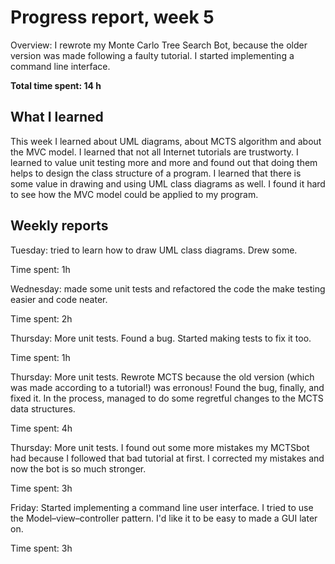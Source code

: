 Progress report, week 5
=======================

Overview: I rewrote my Monte Carlo Tree Search Bot, because the older version was made following a faulty tutorial. I started implementing a command line interface.

**Total time spent: 14 h**

## What I learned

This week I learned about UML diagrams, about MCTS algorithm and about the MVC model.
I learned that not all Internet tutorials are trustworty.
I learned to value unit testing more and more and found out that doing them helps to design the class structure of a program.
I learned that there is some value in drawing and using UML class diagrams as well.
I found it hard to see how the MVC model could be applied to my program.

## Weekly reports

Tuesday: tried to learn how to draw UML class diagrams. Drew some.

Time spent: 1h

Wednesday: made some unit tests and refactored the code the make testing easier and code neater.

Time spent: 2h

Thursday: More unit tests. Found a bug. Started making tests to fix it too.

Time spent: 1h

Thursday: More unit tests. Rewrote MCTS because the old version (which was made according to a tutorial!) was erronous! Found the bug, finally, and fixed it. In the process, managed to do some regretful changes to the MCTS data structures.

Time spent: 4h

Thursday: More unit tests. I found out some more mistakes my MCTSbot had because I followed that bad tutorial at first. I corrected my mistakes and now the bot is so much stronger.

Time spent: 3h

Friday: Started implementing a command line user interface. I tried to use the Model–view–controller pattern. I'd like it to be easy to made a GUI later on.

Time spent: 3h

